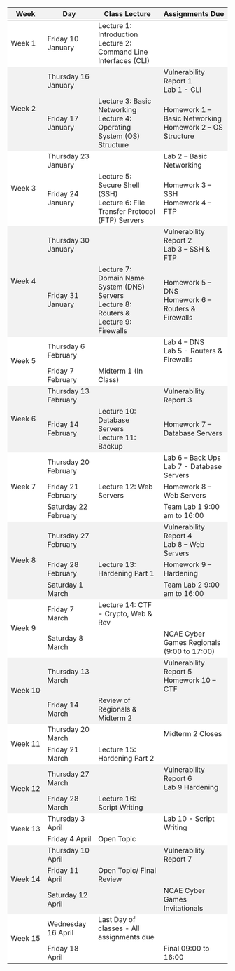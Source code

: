 <style>
    /* Define shading styles */
    .even-row {
        background-color: #f2f2f2 !important;
    }
    .odd-row {
        background-color: #ffffff !important;
    }
    .no-wrap {
        white-space: nowrap;
    }
    li {
        list-style-type: none;
    }
</style>
<table cellpadding="5" cellspacing="0" style="border-collapse: collapse; width: 100%;">
    <thead>
         <tr class="even-row">
            <th>Week</th>
            <th>Day</th>
            <th>Class Lecture</th>
            <th>Assignments Due</th>
        </tr>
    </thead>
    <tbody>
        <tr class="odd-row">
            <td rowspan="1" class="no-wrap">Week 1</td>
            <td>Friday 10 January</td>
            <td>
                <li>Lecture 1: Introduction</li>
                <li>Lecture 2: Command Line Interfaces (CLI)</li>
            <td></td>
        </tr>
        <tr class="even-row">
            <td rowspan="2" class="no-wrap">Week 2</td>
            <td>Thursday 16 January</td>
            <td></td>
            <td>
                <li>Vulnerability Report 1</li>
                <li>Lab 1 - CLI</li> 
            </td>
        </tr>
        <tr class="even-row">
            <td>Friday 17 January</td>
            <td>
                <li>Lecture 3: Basic Networking</li>
                <li>Lecture 4: Operating System (OS) Structure</li>
            </td>
            <td>
                <li>Homework 1 – Basic Networking</li>
                <li>Homework 2 – OS Structure</li>
            </td>
        </tr>
        <tr class="odd-row">
            <td rowspan="2" class="no-wrap">Week 3</td>
            <td>Thursday 23 January</td>
            <td></td>
            <td>
                <li>Lab 2 – Basic Networking</li>
            </td>
        </tr>
        <tr class="odd-row">
            <td>Friday 24 January</td>
            <td>
                <li>Lecture 5: Secure Shell (SSH)</li>
                <li>Lecture 6: File Transfer Protocol (FTP) Servers</li>
            </td>
            <td>
                <li>Homework 3 – SSH</li>
                <li>Homework 4 – FTP</li>
            </td>
        </tr>
         <tr class="even-row">
            <td rowspan="2" class="no-wrap">Week 4</td>
            <td>Thursday 30 January</td>
            <td></td>
            <td>
                <li>Vulnerability Report 2</li>
                <li>Lab 3 – SSH & FTP</li>
            </td>
        </tr>
         <tr class="even-row">
            <td>Friday 31 January</td>
            <td>
                <li>Lecture 7: Domain Name System (DNS) Servers</li>
                <li>Lecture 8: Routers & Lecture 9: Firewalls</li>
            </td>
            <td>
                <li>Homework 5 – DNS</li>
                <li>Homework 6 – Routers & Firewalls</li>
            </td>
        </tr>
        <tr class="odd-row">
            <td rowspan="2" class="no-wrap">Week 5</td>
            <td>Thursday 6 February</td>
            <td></td>
            <td>
                <li>Lab 4 – DNS</li>
                <li>Lab 5 - Routers & Firewalls</li>
            </td>
        </tr>
        <tr class="odd-row">
            <td>Friday 7 February</td>
            <td>
                <li>Midterm 1 (In Class)</li>
            </td>
            <td></td>
        </tr>
         <tr class="even-row">
            <td rowspan="2" class="no-wrap">Week 6</td>
            <td>Thursday 13 February</td>
            <td></td>
            <td>
                <li>Vulnerability Report 3</li>
            </td>
        </tr>
         <tr class="even-row">
            <td>Friday 14 February</td>
            <td>
                <li>Lecture 10: Database Servers</li>
                <li>Lecture 11: Backup</li>
            </td>
            <td>
                <li>Homework 7 – Database Servers</li>
            </td>
        </tr>
        <tr class="odd-row">
            <td rowspan="3" class="no-wrap">Week 7</td>
            <td>Thursday 20 February</td>
            <td></td>
            <td>
                <li>Lab 6 – Back Ups</li>
                <li>Lab 7 - Database Servers</li>
            </td>
        </tr>
        <tr class="odd-row">
            <td>Friday 21 February</td>
            <td>
                <li>Lecture 12: Web Servers</li>
            </td>
            <td>
                <li>Homework 8 – Web Servers</li>
            </td>
        </tr>
        <tr class="odd-row">
            <td>Saturday 22 February</td>
            <td></td>
            <td>
                <li>Team Lab 1 9:00 am to 16:00</li>
            </td>
        </tr>
         <tr class="even-row">
            <td rowspan="3" class="no-wrap">Week 8</td>
            <td>Thursday 27 February</td>
            <td></td>
            <td>
                <li>Vulnerability Report 4</li>
                <li>Lab 8 – Web Servers</li>
            </td>
        </tr>
         <tr class="even-row">
            <td>Friday 28 February</td>
            <td>
                <li>Lecture 13: Hardening Part 1</li>
            </td>
            <td>
                <li>Homework 9 – Hardening</li>
            </td>
        </tr>
         <tr class="even-row">
            <td>Saturday 1 March</td>
            <td></td>
            <td>
                <li>Team Lab 2 9:00 am to 16:00</li>
            </td>
        </tr>
        <tr class="odd-row">
         <td rowspan="2" class="no-wrap">Week 9</td>
            <td>Friday 7 March</td>
            <td>
                <li>Lecture 14: CTF - Crypto, Web & Rev</li>
            </td>
            <td></td>
        </tr>
        <tr class="odd-row">
            <td>Saturday 8 March</td>
            <td></td>
            <td>
                <li>NCAE Cyber Games Regionals (9:00 to 17:00)</li>
            </td>
        </tr>
         <tr class="even-row">
            <td rowspan="2" class="no-wrap">Week 10</td>
            <td>Thursday 13 March</td>
            <td></td>
            <td>
                <li>Vulnerability Report 5</li>
                <li>Homework 10 – CTF</li>
            </td>
        </tr>
         <tr class="even-row">
            <td>Friday 14 March</td>
            <td>
                <li>Review of Regionals & Midterm 2</li>
            </td>
            <td></td>
        </tr>
        <tr class="odd-row">
            <td rowspan="2" class="no-wrap">Week 11</td>
            <td>Thursday 20 March</td>
             <td></td>
            <td>
                <li>Midterm 2 Closes</li>
            </td>
        </tr>
        <tr class="odd-row">
            <td>Friday 21 March</td>
            <td>
                <li>Lecture 15: Hardening Part 2</li>
            </td>
            <td></td>
        </tr>
         <tr class="even-row">
            <td rowspan="2" class="no-wrap">Week 12</td>
            <td>Thursday 27 March</td>
            <td></td>
            <td>
                <li>Vulnerability Report 6</li>
                <li>Lab 9 Hardening</li>
            </td>
        </tr>
         <tr class="even-row">
            <td>Friday 28 March</td>
            <td>
                <li>Lecture 16: Script Writing</li>
            </td>
            <td></td>
        </tr>
        <tr class="odd-row">
            <td rowspan="2" class="no-wrap">Week 13</td>
            <td>Thursday 3 April</td>
            <td></td>
            <td>
                <li>Lab 10 - Script Writing</li>
            </td>
        </tr>
        <tr class="odd-row">
            <td>Friday 4 April</td>
            <td>
                <li>Open Topic</li>
            </td>
            <td></td>
        </tr>
         <tr class="even-row">
            <td rowspan="3" class="no-wrap">Week 14</td>
            <td>Thursday 10 April</td>
            <td></td>
            <td>
                <li>Vulnerability Report 7</li>
            </td>
        </tr>
         <tr class="even-row">
            <td>Friday 11 April</td>
            <td>
                <li>Open Topic/ Final Review</li>
            </td>
            <td></td>
        </tr>
         <tr class="even-row">
            <td>Saturday 12 April</td>
            <td></td>
            <td>
                <li>NCAE Cyber Games Invitationals</li>
            </td>
        </tr>
        <tr class="odd-row">
            <td rowspan="2" class="no-wrap">Week 15</td>
            <td>Wednesday 16 April</td>
            <td>
                <li>Last Day of classes - All assignments due</li>
            </td>
            <td></td>
        </tr>
        <tr class="odd-row">
            <td>Friday 18 April</td>
            <td></td>
            <td>
                <li>Final 09:00 to 16:00</li>
            </td>
        </tr>
    </tbody>
</table>